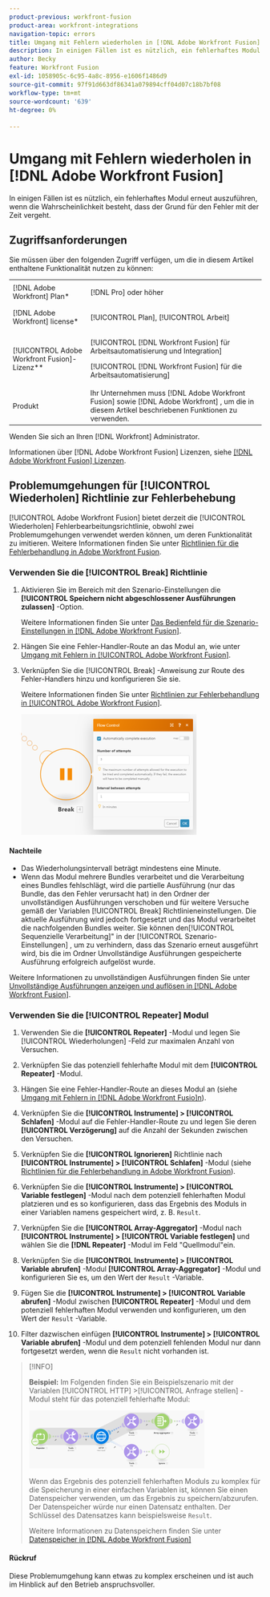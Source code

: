 ```yaml
---
product-previous: workfront-fusion
product-area: workfront-integrations
navigation-topic: errors
title: Umgang mit Fehlern wiederholen in [!DNL Adobe Workfront Fusion]
description: In einigen Fällen ist es nützlich, ein fehlerhaftes Modul mehrmals erneut auszuführen, wenn die Wahrscheinlichkeit besteht, dass der Grund für den Fehler mit der Zeit vergeht.
author: Becky
feature: Workfront Fusion
exl-id: 1058905c-6c95-4a8c-8956-e1606f1486d9
source-git-commit: 97f91d663df86341a079894cff04d07c18b7bf08
workflow-type: tm+mt
source-wordcount: '639'
ht-degree: 0%

---
```


# Umgang mit Fehlern wiederholen in [!DNL Adobe Workfront Fusion]

In einigen Fällen ist es nützlich, ein fehlerhaftes Modul erneut auszuführen, wenn die Wahrscheinlichkeit besteht, dass der Grund für den Fehler mit der Zeit vergeht.

## Zugriffsanforderungen

Sie müssen über den folgenden Zugriff verfügen, um die in diesem Artikel enthaltene Funktionalität nutzen zu können:

<table style="table-layout:auto">
 <col> 
 <col> 
 <tbody> 
  <tr> 
   <td role="rowheader">[!DNL Adobe Workfront] Plan*</td> 
   <td> <p>[!DNL Pro] oder höher</p> </td> 
  </tr> 
  <tr data-mc-conditions=""> 
   <td role="rowheader">[!DNL Adobe Workfront] license*</td> 
   <td> <p>[!UICONTROL Plan], [!UICONTROL Arbeit]</p> </td> 
  </tr> 
  <tr> 
   <td role="rowheader">[!UICONTROL Adobe Workfront Fusion]-Lizenz**</td> 
   <td> <p>[!UICONTROL [!DNL Workfront Fusion] für Arbeitsautomatisierung und Integration] </p><p>[!UICONTROL [!DNL Workfront Fusion] für die Arbeitsautomatisierung]</p>  </td> 
  </tr> 
  <tr> 
   <td role="rowheader">Produkt</td> 
   <td>Ihr Unternehmen muss [!DNL Adobe Workfront Fusion] sowie [!DNL Adobe Workfront] , um die in diesem Artikel beschriebenen Funktionen zu verwenden.</td> 
  </tr> 
 </tbody> 
</table>

Wenden Sie sich an Ihren [!DNL Workfront] Administrator.

Informationen über [!DNL Adobe Workfront Fusion] Lizenzen, siehe [[!DNL Adobe Workfront Fusion] Lizenzen](../../workfront-fusion/get-started/license-automation-vs-integration.md).

## Problemumgehungen für [!UICONTROL Wiederholen] Richtlinie zur Fehlerbehebung

[!UICONTROL Adobe Workfront Fusion] bietet derzeit die [!UICONTROL Wiederholen] Fehlerbearbeitungsrichtlinie, obwohl zwei Problemumgehungen verwendet werden können, um deren Funktionalität zu imitieren. Weitere Informationen finden Sie unter [Richtlinien für die Fehlerbehandlung in Adobe Workfront Fusion](../../workfront-fusion/errors/directives-for-error-handling.md).

### Verwenden Sie die [!UICONTROL Break] Richtlinie

1. Aktivieren Sie im Bereich mit den Szenario-Einstellungen die **[!UICONTROL Speichern nicht abgeschlossener Ausführungen zulassen]** -Option.

   Weitere Informationen finden Sie unter [Das Bedienfeld für die Szenario-Einstellungen in [!DNL Adobe Workfront Fusion]](../../workfront-fusion/scenarios/scenario-settings-panel.md).

1. Hängen Sie eine Fehler-Handler-Route an das Modul an, wie unter [Umgang mit Fehlern in [!UICONTROL Adobe Workfront Fusion]](../../workfront-fusion/errors/error-handling.md).
1. Verknüpfen Sie die [!UICONTROL Break] -Anweisung zur Route des Fehler-Handlers hinzu und konfigurieren Sie sie.

   Weitere Informationen finden Sie unter [Richtlinien zur Fehlerbehandlung in [!UICONTROL Adobe Workfront Fusion]](../../workfront-fusion/errors/directives-for-error-handling.md).

   ![](assets/break-directive-350x241.png)

#### Nachteile

* Das Wiederholungsintervall beträgt mindestens eine Minute.
* Wenn das Modul mehrere Bundles verarbeitet und die Verarbeitung eines Bundles fehlschlägt, wird die partielle Ausführung (nur das Bundle, das den Fehler verursacht hat) in den Ordner der unvollständigen Ausführungen verschoben und für weitere Versuche gemäß der Variablen [!UICONTROL Break] Richtlinieneinstellungen. Die aktuelle Ausführung wird jedoch fortgesetzt und das Modul verarbeitet die nachfolgenden Bundles weiter. Sie können den[!UICONTROL Sequenzielle Verarbeitung]&quot; in der [!UICONTROL Szenario-Einstellungen] , um zu verhindern, dass das Szenario erneut ausgeführt wird, bis die im Ordner Unvollständige Ausführungen gespeicherte Ausführung erfolgreich aufgelöst wurde.

Weitere Informationen zu unvollständigen Ausführungen finden Sie unter [Unvollständige Ausführungen anzeigen und auflösen in [!DNL Adobe Workfront Fusion]](../../workfront-fusion/scenarios/view-and-resolve-incomplete-executions.md).

### Verwenden Sie die [!UICONTROL Repeater] Modul

1. Verwenden Sie die **[!UICONTROL Repeater]** -Modul und legen Sie [!UICONTROL Wiederholungen] -Feld zur maximalen Anzahl von Versuchen.
1. Verknüpfen Sie das potenziell fehlerhafte Modul mit dem **[!UICONTROL Repeater]** -Modul.
1. Hängen Sie eine Fehler-Handler-Route an dieses Modul an (siehe [Umgang mit Fehlern in [!DNL Adobe Workfront Fusio]n](../../workfront-fusion/errors/error-handling.md)).
1. Verknüpfen Sie die **[!UICONTROL Instrumente] > [!UICONTROL Schlafen]** -Modul auf die Fehler-Handler-Route zu und legen Sie deren **[!UICONTROL Verzögerung]** auf die Anzahl der Sekunden zwischen den Versuchen.

1. Verknüpfen Sie die **[!UICONTROL Ignorieren]** Richtlinie nach **[!UICONTROL Instrumente] > [!UICONTROL Schlafen]** -Modul (siehe [Richtlinien für die Fehlerbehandlung in Adobe Workfront Fusion](../../workfront-fusion/errors/directives-for-error-handling.md)).

1. Verknüpfen Sie die **[!UICONTROL Instrumente] > [!UICONTROL Variable festlegen]** -Modul nach dem potenziell fehlerhaften Modul platzieren und es so konfigurieren, dass das Ergebnis des Moduls in einer Variablen namens gespeichert wird, z. B. `Result`.

1. Verknüpfen Sie die **[!UICONTROL Array-Aggregator]** -Modul nach **[!UICONTROL Instrumente] > [!UICONTROL Variable festlegen]** und wählen Sie die **[!DNL Repeater]** -Modul im Feld &quot;Quellmodul&quot;ein.

1. Verknüpfen Sie die **[!UICONTROL Instrumente] > [!UICONTROL Variable abrufen]** -Modul **[!UICONTROL Array-Aggregator]** -Modul und konfigurieren Sie es, um den Wert der `Result` -Variable.

1. Fügen Sie die **[!UICONTROL Instrumente] > [!UICONTROL Variable abrufen]** -Modul zwischen **[!UICONTROL Repeater]** -Modul und dem potenziell fehlerhaften Modul verwenden und konfigurieren, um den Wert der `Result` -Variable.

1. Filter dazwischen einfügen **[!UICONTROL Instrumente] > [!UICONTROL Variable abrufen]** -Modul und dem potenziell fehlenden Modul nur dann fortgesetzt werden, wenn die `Result` nicht vorhanden ist.

>[!INFO]
>
>**Beispiel:** Im Folgenden finden Sie ein Beispielszenario mit der Variablen [!UICONTROL HTTP] >[!UICONTROL Anfrage stellen] -Modul steht für das potenziell fehlerhafte Modul:
>
>![](assets/http-make-request-350x116.png)
>
>Wenn das Ergebnis des potenziell fehlerhaften Moduls zu komplex für die Speicherung in einer einfachen Variablen ist, können Sie einen Datenspeicher verwenden, um das Ergebnis zu speichern/abzurufen. Der Datenspeicher würde nur einen Datensatz enthalten. Der Schlüssel des Datensatzes kann beispielsweise `Result`.
>
>Weitere Informationen zu Datenspeichern finden Sie unter [Datenspeicher in [!DNL Adobe Workfront Fusion]](../../workfront-fusion/modules/data-stores.md)

#### Rückruf

Diese Problemumgehung kann etwas zu komplex erscheinen und ist auch im Hinblick auf den Betrieb anspruchsvoller.
